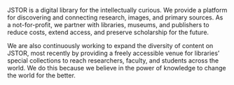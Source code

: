 <param ve-config title="Our Story" banner="https://picsum.photos/id/857/1000/400" layout="vertical">

<param ve-video id="r6_NUI5WaJM" title="Explore the world’s knowledge, cultures, and ideas">

JSTOR is a digital library for the intellectually curious. We provide a platform for discovering and 
connecting research, images, and primary sources. As a not-for-profit, we partner with libraries, 
museums, and publishers to reduce costs, extend access, and preserve scholarship for the future.

We are also continuously working to expand the diversity of content on JSTOR, most recently by 
providing a freely accessible venue for libraries’ special collections to reach researchers, faculty, and 
students across the world.  We do this because we believe in the power of knowledge to change the 
world for the better.